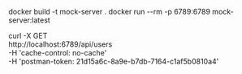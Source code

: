 docker build -t mock-server .
docker run --rm -p 6789:6789 mock-server:latest

curl -X GET \
  http://localhost:6789/api/users \
  -H 'cache-control: no-cache' \
  -H 'postman-token: 21d15a6c-8a9e-b7db-7164-c1af5b0810a4'
